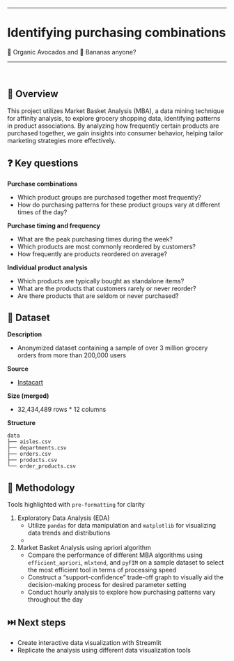 ***
# Identifying purchasing combinations
🥑 Organic Avocados and 🍌 Bananas anyone?
***

<br>

## 📖 Overview

This project utilizes Market Basket Analysis (MBA), a data mining technique for affinity analysis, to explore grocery shopping data, identifying patterns in product associations. By analyzing how frequently certain products are purchased together, we gain insights into consumer behavior, helping tailor marketing strategies more effectively.

## ❓ Key questions

**Purchase combinations**

- Which product groups are purchased together most frequently?
- How do purchasing patterns for these product groups vary at different times of the day?

**Purchase timing and frequency**
- What are the peak purchasing times during the week?
- Which products are most commonly reordered by customers?
- How frequently are products reordered on average?

**Individual product analysis**
- Which products are typically bought as standalone items?
- What are the products that customers rarely or never reorder?
- Are there products that are seldom or never purchased?

## 💾 Dataset

**Description** 
- Anonymized dataset containing a sample of over 3 million grocery orders from more than 200,000 users

**Source** 
- [Instacart](https://tech.instacart.com/3-million-instacart-orders-open-sourced-d40d29ead6f2)

**Size (merged)**
- 32,434,489 rows * 12 columns

**Structure**
```
data
├── aisles.csv
├── departments.csv
├── orders.csv
├── products.csv
└── order_products.csv 
```

## 🧭 Methodology

Tools highlighted with `pre-formatting` for clarity

1. Exploratory Data Analysis (EDA)
    - Utilize `pandas` for data manipulation and `matplotlib` for visualizing data trends and distributions
    - 
2. Market Basket Analysis using apriori algorithm
    - Compare the performance of different MBA algorithms using `efficient_apriori`, `mlxtend`, and `pyFIM` on a sample dataset to select the most efficient tool in terms of processing speed
    - Construct a “support-confidence” trade-off graph to visually aid the decision-making process for desired parameter setting
    - Conduct hourly analysis to explore how purchasing patterns vary throughout the day

## ⏭️ Next steps

- Create interactive data visualization with Streamlit
- Replicate the analysis using different data visualization tools
